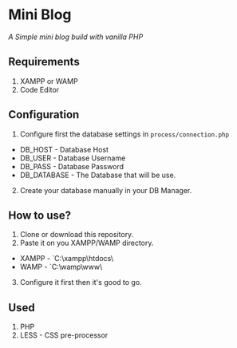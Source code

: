 # Mini Blog
*A Simple mini blog build with vanilla PHP*

## Requirements
1. XAMPP or WAMP
2. Code Editor


## Configuration
1. Configure first the database settings in `process/connection.php`
- DB_HOST - Database Host
- DB_USER - Database Username
- DB_PASS - Database Password
- DB_DATABASE - The Database that will be use.
2. Create your database manually in your DB Manager.

## How to use?
1. Clone or download this repository.
2. Paste it on you XAMPP/WAMP directory.
- XAMPP - `C:\xampp\htdocs\
- WAMP - `C:\wamp\www\
3. Configure it first then it's good to go.

## Used
1. PHP
2. LESS - CSS pre-processor

